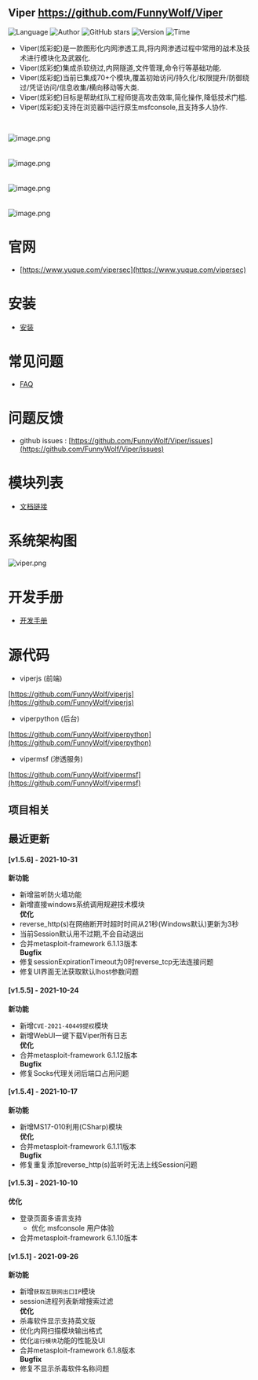 ## Viper <https://github.com/FunnyWolf/Viper>
<!--auto_detail_badge_begin_0b490ffb61b26b45de3ea5d7dd8a582e-->
![Language](https://img.shields.io/badge/Language-JS/Python-blue)
![Author](https://img.shields.io/badge/Author-FunnyWolf-orange)
![GitHub stars](https://img.shields.io/github/stars/FunnyWolf/Viper.svg?style=flat&logo=github)
![Version](https://img.shields.io/badge/Version-V1.5.5-red)
![Time](https://img.shields.io/badge/Join-20210323-green)
<!--auto_detail_badge_end_fef74f2d7ea73fcc43ff78e05b1e7451-->


- Viper(炫彩蛇)是一款图形化内网渗透工具,将内网渗透过程中常用的战术及技术进行模块化及武器化.
- Viper(炫彩蛇)集成杀软绕过,内网隧道,文件管理,命令行等基础功能.
- Viper(炫彩蛇)当前已集成70+个模块,覆盖初始访问/持久化/权限提升/防御绕过/凭证访问/信息收集/横向移动等大类.
- Viper(炫彩蛇)目标是帮助红队工程师提高攻击效率,简化操作,降低技术门槛.
- Viper(炫彩蛇)支持在浏览器中运行原生msfconsole,且支持多人协作.

<br>

![image.png](https://cdn.nlark.com/yuque/0/2021/png/159259/1631687579184-a2603220-9009-4240-9709-76b503fe8174.png?x-oss-process=image%2Fresize%2Cw_1504%2Climit_0)
<br>
<br>
<br>
![image.png](https://cdn.nlark.com/yuque/0/2021/png/159259/1628573079014-871d0573-ef2a-4267-974b-1026d6ed2466.png?x-oss-process=image%2Fresize%2Cw_1504%2Climit_0)
<br>
<br>
<br>
![image.png](https://cdn.nlark.com/yuque/0/2020/png/159259/1609217703998-8bebe969-7a26-4f75-b2cb-6dca34a39951.png#align=left&display=inline&height=511&margin=%5Bobject%20Object%5D&name=image.png&originHeight=1022&originWidth=2028&size=191127&status=done&style=none&width=1014)
<br>
<br>
<br>
![image.png](https://cdn.nlark.com/yuque/0/2020/png/159259/1609217723155-f57417f1-2229-4386-888a-c8608449643c.png#align=left&display=inline&height=511&margin=%5Bobject%20Object%5D&name=image.png&originHeight=1022&originWidth=2028&size=296317&status=done&style=none&width=1014)
<br>

# 官网

- [https://www.yuque.com/vipersec](https://www.yuque.com/vipersec)

# 安装

- [安装](https://www.yuque.com/vipersec/help/olg1ua)

# 常见问题

- [FAQ](https://www.yuque.com/vipersec/faq)

# 问题反馈

- github issues : [https://github.com/FunnyWolf/Viper/issues](https://github.com/FunnyWolf/Viper/issues)

# 模块列表

- [文档链接](https://www.yuque.com/vipersec/module)

# 系统架构图
![viper.png](https://cdn.nlark.com/yuque/0/2021/png/159259/1627364231093-768d3b07-e044-4a2d-a3fa-e9ebd92a0828.png)

# 开发手册

- [开发手册](https://www.yuque.com/vipersec/code)

# 源代码

- viperjs (前端)

[https://github.com/FunnyWolf/viperjs](https://github.com/FunnyWolf/viperjs)

- viperpython (后台)

[https://github.com/FunnyWolf/viperpython](https://github.com/FunnyWolf/viperpython)

- vipermsf (渗透服务)

[https://github.com/FunnyWolf/vipermsf](https://github.com/FunnyWolf/vipermsf)

<!--auto_detail_active_begin_e1c6fb434b6f0baf6912c7a1934f772b-->
## 项目相关


## 最近更新

#### [v1.5.6] - 2021-10-31
**新功能**  
- 新增监听防火墙功能  
- 新增直接windows系统调用规避技术模块  
**优化**  
- reverse_http(s)在网络断开时超时时间从21秒(Windows默认)更新为3秒  
- 当前Session默认用不过期,不会自动退出  
- 合并metasploit-framework 6.1.13版本  
**Bugfix**  
- 修复sessionExpirationTimeout为0时reverse_tcp无法连接问题  
- 修复UI界面无法获取默认lhost参数问题

#### [v1.5.5] - 2021-10-24
**新功能**  
- 新增`CVE-2021-40449提权`模块  
- 新增WebUI一键下载Viper所有日志  
**优化**  
- 合并metasploit-framework 6.1.12版本  
**Bugfix**  
- 修复Socks代理关闭后端口占用问题

#### [v1.5.4] - 2021-10-17
**新功能**  
- 新增MS17-010利用(CSharp)模块  
**优化**  
- 合并metasploit-framework 6.1.11版本  
**Bugfix**  
- 修复重复添加reverse_http(s)监听时无法上线Session问题

#### [v1.5.3] - 2021-10-10
**优化**  
- 登录页面多语言支持
  - 优化 msfconsole 用户体验  
- 合并metasploit-framework 6.1.10版本

#### [v1.5.1] - 2021-09-26
**新功能**  
- 新增`获取互联网出口IP`模块  
- session进程列表新增搜索过滤  
**优化**  
- 杀毒软件显示支持英文版  
- 优化内网扫描模块输出格式  
- 优化`运行模块`功能的性能及UI  
- 合并metasploit-framework 6.1.8版本  
**Bugfix**  
- 修复不显示杀毒软件名称问题

<!--auto_detail_active_end_f9cf7911015e9913b7e691a7a5878527-->
